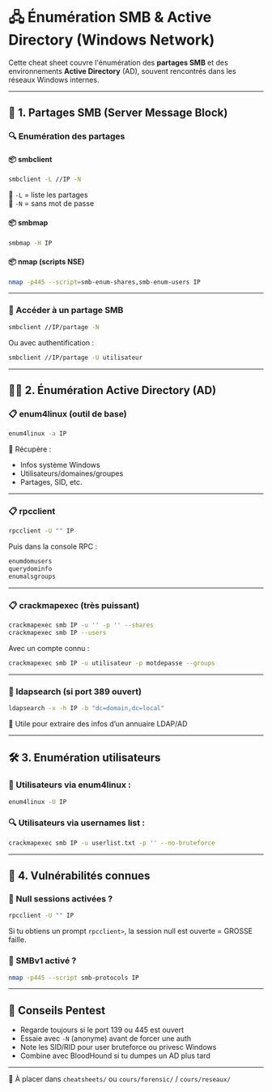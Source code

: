 # 🖧 Énumération SMB & Active Directory (Windows Network)

Cette cheat sheet couvre l'énumération des **partages SMB** et des environnements **Active Directory** (AD), souvent rencontrés dans les réseaux Windows internes.

---

## 📁 1. Partages SMB (Server Message Block)

### 🔍 Enumération des partages

#### 📦 smbclient

```bash
smbclient -L //IP -N
```

🔸 `-L` = liste les partages  
🔸 `-N` = sans mot de passe

#### 📦 smbmap

```bash
smbmap -H IP
```

#### 📦 nmap (scripts NSE)

```bash
nmap -p445 --script=smb-enum-shares,smb-enum-users IP
```

---

### 🔐 Accéder à un partage SMB

```bash
smbclient //IP/partage -N
```

Ou avec authentification :

```bash
smbclient //IP/partage -U utilisateur
```

---

## 🧑‍💻 2. Énumération Active Directory (AD)

### 📋 enum4linux (outil de base)

```bash
enum4linux -a IP
```

🔹 Récupère :
- Infos système Windows
- Utilisateurs/domaines/groupes
- Partages, SID, etc.

---

### 📋 rpcclient

```bash
rpcclient -U "" IP
```

Puis dans la console RPC :

```bash
enumdomusers
querydominfo
enumalsgroups
```

---

### 📋 crackmapexec (très puissant)

```bash
crackmapexec smb IP -u '' -p '' --shares
crackmapexec smb IP --users
```

Avec un compte connu :

```bash
crackmapexec smb IP -u utilisateur -p motdepasse --groups
```

---

### 🧠 ldapsearch (si port 389 ouvert)

```bash
ldapsearch -x -h IP -b "dc=domain,dc=local"
```

🔸 Utile pour extraire des infos d’un annuaire LDAP/AD

---

## 🛠️ 3. Enumération utilisateurs

### 🧪 Utilisateurs via enum4linux :

```bash
enum4linux -U IP
```

### 🔍 Utilisateurs via usernames list :

```bash
crackmapexec smb IP -u userlist.txt -p '' --no-bruteforce
```

---

## 🔐 4. Vulnérabilités connues

### 🎯 Null sessions activées ?

```bash
rpcclient -U "" IP
```

Si tu obtiens un prompt `rpcclient>`, la session null est ouverte = GROSSE faille.

### 🎯 SMBv1 activé ?

```bash
nmap -p445 --script smb-protocols IP
```

---

## 🧠 Conseils Pentest

- Regarde toujours si le port 139 ou 445 est ouvert
- Essaie avec `-N` (anonyme) avant de forcer une auth
- Note les SID/RID pour user bruteforce ou privesc Windows
- Combine avec BloodHound si tu dumpes un AD plus tard

---

📁 À placer dans `cheatsheets/` ou `cours/forensic/` / `cours/reseaux/`
